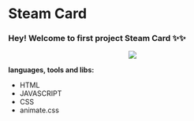 # Steam Card

### Hey! Welcome to first project Steam Card ✨✨

<p align="center">
  <img src="https://i.imgur.com/jtCAUre.png" />
</p>

**languages, tools and libs:**
- HTML
- JAVASCRIPT 
- CSS
- animate.css 






